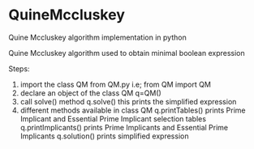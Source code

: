# QuineMccluskey
Quine Mccluskey algorithm implementation in python

Quine Mccluskey algorithm used to 
obtain minimal boolean expression

Steps:
1. import the class QM from QM.py
   i.e; from QM import QM
2. declare an object of the class QM
   q=QM()
3. call solve() method
   q.solve()
   this prints the simplified 
expression
4. different methods available in class 
QM
   q.printTables()  prints Prime 
Implicant and Essential Prime
Implicant selection tables
   q.printImplicants() prints Prime
Implicants and Essential Prime
Implicants
   q.solution() prints simplified 
expression
